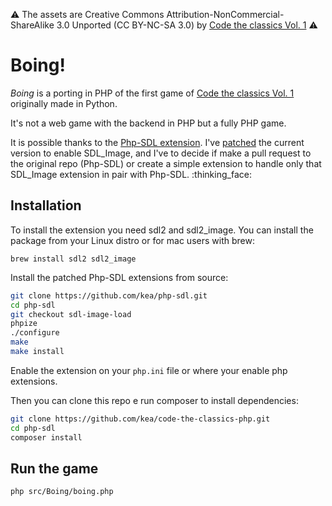 :warning: The assets are Creative Commons Attribution-NonCommercial- ShareAlike 3.0 Unported (CC BY-NC-SA 3.0) by [Code the classics Vol. 1](https://wireframe.raspberrypi.org/books/code-the-classics1) :warning: 

# Boing!

_Boing_ is a porting in PHP of the first game of [Code the classics Vol. 1](https://wireframe.raspberrypi.org/books/code-the-classics1) originally made in Python.

It's not a web game with the backend in PHP but a fully PHP game. 

It is possible thanks to the [Php-SDL extension](https://github.com/Ponup/php-sdl).
I've [patched](https://github.com/kea/php-sdl/tree/sdl-image-load) the current version to enable SDL_Image, and I've to decide if make a pull request to the original repo (Php-SDL) or create a simple extension to handle only that SDL_Image extension in pair with Php-SDL. :thinking_face:

## Installation

To install the extension you need sdl2 and sdl2_image. You can install the package from your Linux distro or for mac users with brew:

```
brew install sdl2 sdl2_image
```

Install the patched Php-SDL extensions from source:
```bash
git clone https://github.com/kea/php-sdl.git
cd php-sdl
git checkout sdl-image-load
phpize
./configure
make
make install
```

Enable the extension on your `php.ini` file or where your enable php extensions.

Then you can clone this repo e run composer to install dependencies:

```bash
git clone https://github.com/kea/code-the-classics-php.git
cd php-sdl
composer install
```

## Run the game

```
php src/Boing/boing.php
```
